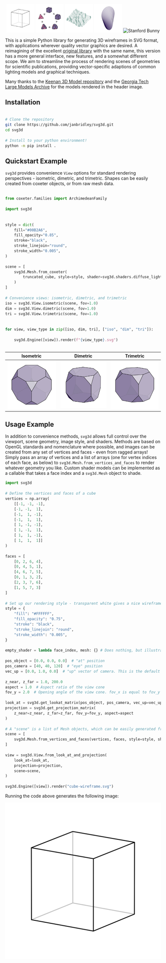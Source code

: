 <div style="text-align: center;">
   <img src='doc/svgs/cube-wireframe.svg' alt='Cube Wireframe' width='18%'/>
   <img src='doc/svgs/cycle-compact.svg' alt='Alternation Cycle' width='18%'/>
   <img src='doc/svgs/CrumpledDevelopable-tri-compact.svg' alt='Keenan CrumpledDevelopable' width='18%'/>
   <img src='doc/svgs/oloid_64-tri-compact.svg' alt='Keenan Oloid' width='18%'/>
   <!-- <img src='doc/svgs/teapot-tri.svg' alt='Stanford Teapot' width='20%'/> -->
   <img src='doc/svgs/bunny-tri-compact.svg' alt='Stanford Bunny' width='18%'/>
</div>



This is a simple Python library for generating 3D wireframes in SVG format, with applications wherever quality vector graphics are desired. A reimagining of the excellent [original library](https://prideout.net/blog/svg_wireframes/#using-the-api) with the same name, this version has a more general interface, new features, and a somewhat different scope. We aim to streamline the process of rendering scenes of geometries for scientific publications, providing vector-specific adaptions of common lighting models and graphical techniques.

Many thanks to the [Keenan 3D Model repository](https://www.cs.cmu.edu/~kmcrane/Projects/ModelRepository/) and the [Georgia Tech Large Models Archive](https://sites.cc.gatech.edu/projects/large_models/) for the models rendered in the header image.

## Installation

```bash

# Clone the repository
git clone https://github.com/janbridley/svg3d.git
cd svg3d

# Install to your python environment!
python -m pip install .

```


## Quickstart Example

`svg3d` provides convenience `View` options for standard rendering perspectives - isometric, dimetric, and trimetric. Shapes can be easily created from coxeter objects, or from raw mesh data.

```python

from coxeter.families import ArchimedeanFamily

import svg3d


style = dict(
    fill="#00B2A6",
    fill_opacity="0.85",
    stroke="black",
    stroke_linejoin="round",
    stroke_width="0.005",
)

scene = [
    svg3d.Mesh.from_coxeter(
        truncated_cube, style=style, shader=svg3d.shaders.diffuse_lighting
    )
]

# Convenience views: isometric, dimetric, and trimetric
iso = svg3d.View.isometric(scene, fov=1.0)
dim = svg3d.View.dimetric(scene, fov=1.0)
tri = svg3d.View.trimetric(scene, fov=1.0)


for view, view_type in zip([iso, dim, tri], ["iso", "dim", "tri"]):

    svg3d.Engine([view]).render(f"{view_type}.svg")



```

| Isometric | Dimetric | Trimetric |
|-----------|----------|-----------|
| ![Isometric Image](doc/svgs/iso.svg) | ![Dimetric Image](doc/svgs/dim.svg) | ![Trimetric Image](doc/svgs/tri.svg) |


## Usage Example

In addition to convenience methods, `svg3d` allows full control over the viewport, scene geometry, image style, and shaders. Methods are based on OpenGL standards and nomenclature where possible, and images can be created from any set of vertices and faces - even from ragged arrays! Simply pass an array of vertices and a list of arrays (one for vertex indices of each face, as below) to `svg3d.Mesh.from_vertices_and_faces` to render whatever geometry you like. Custom shader models can be implemented as a callable that takes a face index and a `svg3d.Mesh` object to shade.

```python
import svg3d

# Define the vertices and faces of a cube
vertices = np.array(
    [[-1, -1, -1],
    [-1, -1,  1],
    [-1,  1, -1],
    [-1,  1,  1],
    [ 1, -1, -1],
    [ 1, -1,  1],
    [ 1,  1, -1],
    [ 1,  1,  1]]
)

faces = [
    [0, 2, 6, 4],
    [0, 4, 5, 1],
    [4, 6, 7, 5],
    [0, 1, 3, 2],
    [2, 3, 7, 6],
    [1, 5, 7, 3]
]

# Set up our rendering style - transparent white gives a nice wireframe appearance
style = {
    "fill": "#FFFFFF",
    "fill_opacity": "0.75",
    "stroke": "black",
    "stroke_linejoin": "round",
    "stroke_width": "0.005",
}

empty_shader = lambda face_index, mesh: {} # Does nothing, but illustrates the shader API

pos_object = [0.0, 0.0, 0.0]  # "at" position
pos_camera = [40, 40, 120]  # "eye" position
vec_up = [0.0, 1.0, 0.0]  # "up" vector of camera. This is the default value.

z_near, z_far = 1.0, 200.0
aspect = 1.0  # Aspect ratio of the view cone
fov_y = 2.0  # Opening angle of the view cone. fov_x is equal to fov_y * aspect

look_at = svg3d.get_lookat_matrix(pos_object, pos_camera, vec_up=vec_up)
projection = svg3d.get_projection_matrix(
    z_near=z_near, z_far=z_far, fov_y=fov_y, aspect=aspect
)

# A "scene" is a list of Mesh objects, which can be easily generated from raw data
scene = [
    svg3d.Mesh.from_vertices_and_faces(vertices, faces, style=style, shader=empty_shader)
]

view = svg3d.View.from_look_at_and_projection(
    look_at=look_at,
    projection=projection,
    scene=scene,
)

svg3d.Engine([view]).render("cube-wireframe.svg")

```

Running the code above generates the following image:

![Output for the first example.](doc/svgs/cube-wireframe.svg)

